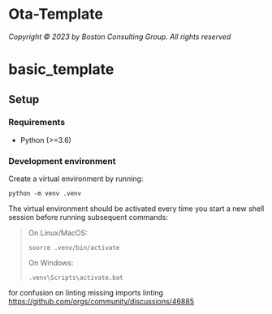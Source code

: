 # Ota-Template

*Copyright © 2023 by Boston Consulting Group. All rights reserved*
# basic_template

## Setup

### Requirements

* Python (>=3.6)

### Development environment

Create a virtual environment by running:

```shell
python -m venv .venv
```

The virtual environment should be activated every time you start a new shell session before running subsequent commands:

> On Linux/MacOS:
> ```shell
> source .venv/bin/activate
> ```
> On Windows:
> ```shell
> .venv\Scripts\activate.bat
> ```

for confusion on linting missing imports
linting https://github.com/orgs/community/discussions/46885